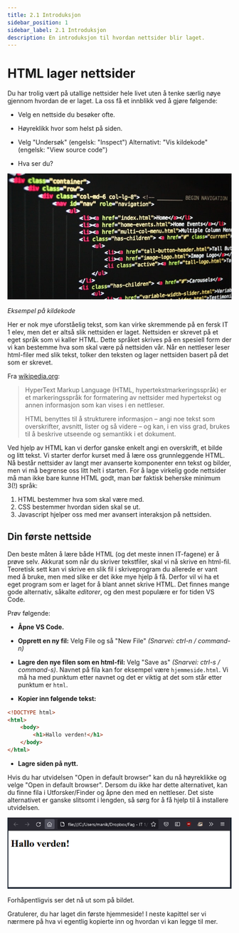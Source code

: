 ```yaml
---
title: 2.1 Introduksjon
sidebar_position: 1
sidebar_label: 2.1 Introduksjon
description: En introduksjon til hvordan nettsider blir laget.
---
```


# HTML lager nettsider

Du har trolig vært på utallige nettsider hele livet uten å tenke særlig nøye gjennom hvordan de er laget. La oss få et innblikk ved å gjøre følgende:

- Velg en nettside du besøker ofte.

- Høyreklikk hvor som helst på siden.

- Velg "Undersøk" (engelsk: "Inspect") Alternativt: "Vis kildekode" (engelsk: "View source code")

- Hva ser du?

![alt text](./bilder/2_1%20-%20introduksjon/bilde.jpg) 

*Eksempel på kildekode*

Her er nok mye uforståelig tekst, som kan virke skremmende på en fersk IT 1 elev, men det er altså slik nettsiden er laget. Nettsiden er skrevet på et eget språk som vi kaller HTML. Dette språket skrives på en spesiell form der vi kan bestemme hva som skal være på nettsiden vår. Når en nettleser leser html-filer med slik tekst, tolker den teksten og lager nettsiden basert på det som er skrevet.


Fra [wikipedia.org](https://no.wikipedia.org/wiki/HTML): 
> HyperText Markup Language (HTML, hypertekstmarkeringsspråk) er et markeringsspråk for formatering av nettsider med hypertekst og annen informasjon som kan vises i en nettleser.
>
> HTML benyttes til å strukturere informasjon – angi noe tekst som overskrifter, avsnitt, lister og så videre – og kan, i en viss grad, brukes til å beskrive utseende og semantikk i et dokument.

Ved hjelp av HTML kan vi derfor ganske enkelt angi en overskrift, et bilde og litt tekst. Vi starter derfor kurset med å lære oss grunnleggende HTML. Nå består nettsider av langt mer avanserte komponenter enn tekst og bilder, men vi må begrense oss litt helt i starten. For å lage virkelig gode nettsider må man ikke bare kunne HTML godt, man bør faktisk beherske minimum 3(!) språk: 

1. HTML bestemmer hva som skal være med. 
2. CSS bestemmer hvordan siden skal se ut. 
3. Javascript hjelper oss med mer avansert interaksjon på nettsiden.

## Din første nettside

Den beste måten å lære både HTML (og det meste innen IT-fagene) er å prøve selv. Akkurat som når du skriver tekstfiler, skal vi nå skrive en html-fil. Teoretisk sett kan vi skrive en slik fil i skriveprogram du allerede er vant med å bruke, men med slike er det ikke mye hjelp å få. Derfor vil vi ha et eget program som er laget for å blant annet skrive HTML. Det finnes mange gode alternativ, såkalte *editorer*, og den mest populære er for tiden VS Code.

Prøv følgende:

- **Åpne VS Code.**

- **Opprett en ny fil:** Velg File og så "New File" *(Snarvei: ctrl-n / command-n)*

- **Lagre den nye filen som en html-fil:** Velg "Save as" *(Snarvei: ctrl-s / command-s)*. Navnet på fila kan for eksempel være `hjemmeside.html`. Vi må ha med punktum etter navnet og det er viktig at det som står etter punktum er `html`.

- **Kopier inn følgende tekst:**

```html
<!DOCTYPE html>
<html>
    <body>
        <h1>Hallo verden!</h1>
    </body>
</html>
```

- **Lagre siden på nytt.**

Hvis du har utvidelsen "Open in default browser" kan du nå høyreklikke og velge "Open in default browser". Dersom du ikke har dette alternativet, kan du finne fila i Utforsker/Finder og åpne den med en nettleser. Det siste alternativet er ganske slitsomt i lengden, så sørg for å få hjelp til å installere utvidelsen.

![Min første hjemmeside](./bilder/2_1%20-%20introduksjon/minside.png)

Forhåpentligvis ser det nå ut som på bildet. 

Gratulerer, du har laget din første hjemmeside! I neste kapittel ser vi nærmere på hva vi egentlig kopierte inn og hvordan vi kan legge til mer.
